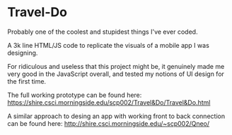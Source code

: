 # Travel-Do
Probably one of the coolest and stupidest things I've ever coded.

A 3k line HTML/JS code to replicate the visuals of a mobile app I was designing.

For ridiculous and useless that this project might be, it genuinely made me very good in the JavaScript overall, and tested my notions of UI design for the first time.

The full working prototype can be found here:
https://shire.csci.morningside.edu/scp002/Travel&Do/Travel&Do.html

A similar approach to desing an app with working front to back connection can be found here:
http://shire.csci.morningside.edu/~scp002/Qneo/
